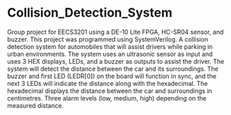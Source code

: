 # Collision_Detection_System
Group project for EECS3201 using a DE-10 Lite FPGA, HC-SR04 sensor, and buzzer.
This project was programmed using SystemVerilog.
A collision detection system for automobiles that will assist drivers while parking in urban environments. 
The system uses an ultrasonic sensor as input and uses 3 HEX displays, LEDs, and a buzzer as outputs to assist the driver. 
The system will detect the distance between the car and its surroundings. 
The buzzer and first LED (LEDR[0]) on the board will function in sync, and the next 3 LEDs will indicate the distance along with the hexadecimal. 
The hexadecimal displays the distance between the car and surroundings in centimetres. 
Three alarm levels (low, medium, high) depending on the measured distance.

